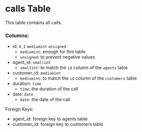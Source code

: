 
# calls Table

This table contains all calls.

### Columns:
- id: `A_I` `mediumint` `unsigned`
    - `mediumint`: enough for this table
    - `unsigned`: to prevent negative values
- agent_id: `smallint`
  - `smallint`: to match the `id` column of the `agents` table
- customer_id: `mediumint`
  - `mediumint`: to match the `id` column of the `customers` table
- duration: `time`
  - `time`: the duration of the call
- date: `date`
  - `date`: the date of the call

Foreign Keys:
- agent_id: foreign key to agents table
- customer_id: foreign key to customers table